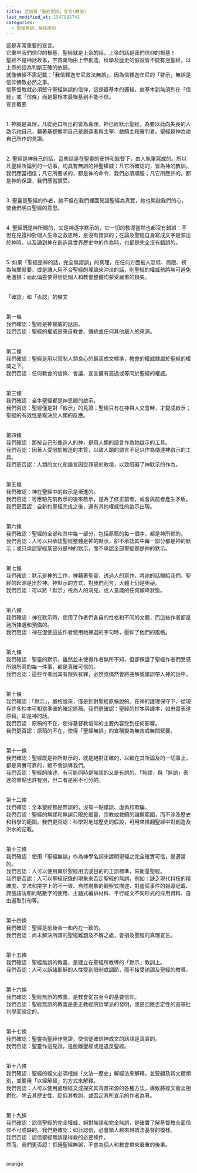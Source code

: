 ```yaml
---
title: 芝加哥「聖經無誤」宣言(轉貼)
last_modified_at: 1547992741
categories:
  - 聖經無誤、解經原則
---
```


這是非常重要的宣言。<br>它重申我們信仰的根基，聖經就是上帝的話，上帝的話是我們信仰的根基！<br>聖經不是神話故事，宇宙萬物由上帝創造，科學及歴史的假設皆不能有逆聖經，以上帝的話為判斷正確的依歸。<br>就像佛經不需記載：「我信釋迦牟尼救法無誤」，因為信釋迦牟尼的「啓示」無誤是信仰佛教必然之事。<br>信基督教就必須堅守聖經無誤的信仰，這是最基本的邏輯，故基本到無須列在「信經」或「信條」而是最根本最根基到不能不信。<br><!--more-->宣言概要<br><br><br>1. 神就是真理，凡從祂口所出的皆為真理。神已經默示聖經，為要以此向失喪的人啟示祂自己，藉著基督顯明自己是創造者與主宰、救贖主和審判者。聖經是神為祂自己所作的見證。<br><br><br>2. 聖經是神自己的話，這些話是在聖靈的安排和監督下，由人執筆寫成的。所以凡聖經所論到的一切事，均具有無誤的神聖權威：凡它所確認的，皆為神的教訓，我們應當相信；凡它所要求的，都是神的命令，我們必須順服；凡它所應許的，都是神的保證，我們應當領受。<br><br><br>3. 聖靈是聖經的作者，祂不但在我們裡面見證聖經為真實，祂也開啟我們的心，使我們明白聖經的意思。<br><br><br>4. 聖經既是神所賜的，又是神逐字默示的，它一切的教導當然也都沒有錯誤：不但在見證神對個人生命之救恩時，是沒有錯誤的；在論及聖經自身寫成文字是源出於神時，以及論到神在創造與世界歷史中的作為時，也都是完全沒有錯誤的。<br> <br><br>5. 如果「聖經是神的話，完全無謬誤」的真理，在任何方面被人貶低、局限、視為無關緊要、或是讓人用不合聖經的理論來沖淡的話，則聖經的權威勢將無可避免地遭損；而此偏差使得信徒個人和教會整體均蒙受嚴重的損失。<br><br><br>「確認」和「否認」的條文<br> <br><br>第一條<br> 我們確認：聖經是神權威的話語。<br> 我們否認：聖經的權威是來自教會、傳統或任何其他屬人的來源。<br><br><br>第二條<br>我們確認：聖經是用以管制人類良心的最高成文標準，教會的權威隸屬於聖經的權威之下。<br>我們否認：任何教會的信條、會議、宣言擁有高過或等同於聖經的權威。<br><br><br>第三條<br>我們確認：全本聖經都是神恩賜的啟示。<br>我們否認：聖經僅是對「啟示」的見證；聖經只有在神與人交會時，才變成啟示；聖經的有效性是取決於人類的反應。<br><br><br>第四條<br>我們確認：那按自己形像造人的神，是用人類的語言作為祂啟示的工具。<br>我們否認：因著人受限於被造的本質，以致人類的語言不足以作為傳達神啟示的工具。<br>我們更否認：人類的文化和語言因受罪惡的敗壞，以致阻礙了神默示的作為。<br><br><br>第五條<br>我們確認：神在聖經中的啟示是漸進的。<br>我們否認：可應驗先前啟示的後來啟示，是為了修正前者，或會與前者產生矛盾。<br>我們更否認：自新約聖經完成之後，還有其他權威性的啟示出現。<br><br><br>第六條<br>我們確認：聖經的全部和其中每一部分，包括原稿的每一個字，都是神所默的。<br>我們否認：人可以只承認聖經整體是神的默示，卻不承認其中每一部分都是神的默示；或只承認聖經某部分是神的默示，而不承認全部聖經都是神的默示。<br><br><br>第七條<br>我們確認：默示是神的工作，神藉著聖靈，透過人的寫作，將祂的話賜給我們。聖經的起源是出於神。神默示的方式，對我們而言，大體上仍是奧祕。<br>我們否認：可以將「默示」視為人的洞見，或人意識的任何顛峰狀態。<br><br><br>第八條<br>我們確認：神在默示時，使用了作者們各自的性格和不同的文體，而這些作者都是祂所揀選和預備的。<br>我們否認：神在促使這些作者使用祂揀選的字句時，壓抑了他們的風格。<br><br><br>第九條<br>我們確認：聖靈的默示，雖然並未使得作者無所不知，但卻保證了聖經作者們受感所說所寫的每一件事，都是真確可信的。<br>我們否認：這些作者因其有限與有罪，必然或偶然會將曲解或錯誤帶入神的話中。<br><br><br>第十條<br>我們確認：「默示」，嚴格說來，僅是針對聖經原稿說的。在神的護理保守下，從現存許多抄本可相當準確的確定原稿。我們更確認：聖經的抄本與譯本，如忠實表達原稿，即是神的話。<br>我們否認：原稿的不在，使得基督教信仰的主要內容受到任何影響。<br>我們更否認：原稿的不在，使得「聖經無誤」的宣稱變為無效或無關緊要。<br><br><br>第十一條<br> 我們確認：聖經既是神所默示的，就是絕對正確的，以致在其所論及的一切事上，都是真實可靠的，絕不會誤導我們。<br>我們否認：聖經的陳述，有可能同時是無謬的又是有誤的。「無謬」與「無誤」表達的重點也許有別，但二者是密不可分的。<br><br><br>第十二條<br>我們確認：全本聖經都是無誤的，沒有一點錯誤、虛偽和欺騙。<br>我們否認：聖經的無謬和無誤只限於屬靈、宗教或救贖的論題範圍，而不涉及歷史和科學的範圍。我們更否認：科學對地球歷史的假設，可用來推翻聖經中對創造及洪水的記載。<br><br><br>第十三條<br>我們確認：使用「聖經無誤」作為神學名詞來說明聖經之完全確實可信，是適當的。<br>我們否認：人可以使用異於聖經用法或目的的正誤標準，來衡量聖經。<br>我們更否認：人可以聖經記錄的現象來否定聖經的無誤，例如：缺乏現代科技的精確度、文法和拼字上的不一致、自然現象的觀察式描述、對虛謊事件的報導記載、誇張語法和約略數字的使用、主題式編排材料、平行經文不同形式的採用資料、自由選取引句等。<br> <br><br>第十四條<br>我們確認：聖經是前後合一和內在一致的。<br>我們否認：尚未解決所謂的聖經難題及不解之處，會損及聖經的真理宣告。<br><br><br>第十五條<br>我們確認：聖經無誤的教義，是建立在聖經所教導的「默示」教訓上。<br>我們否認：人可以訴諸耶穌的人性受到限制或調節，而不接受祂論及聖經的教導。<br><br><br>第十六條<br>我們確認：聖經無誤的教義，是教會從古至今的基要信仰。<br>我們否認：聖經無誤的教義是更正教經院哲學派的發明，或是回應否定性的高等批判學而設定的。<br><br><br>第十七條<br>我們確認：聖靈為聖經作見證，使信徒確信神成文的話語是真實的。<br>我們否認：聖靈作這見證，是脫離聖經或是違反聖經。<br><br><br>第十八條<br> 我們確認：聖經的經文必須根據「文法—歷史」解經法來解釋，並要顧及其文體類別，並要用「以經解經」的方式來解釋。<br>我們否認：人可以使用處理經文或探究其背景來源的各種方法，導致將經文衝淡相對化、除去其歷史性、貶低其教訓、或否定其所宣示的作者為真。<br><br><br>第十九條<br>我們確認：認信聖經的完全權威、絕對無謬和完全無誤，是確實了解基督教全面信仰不可或缺的。我們更確認：如此認信，必會領人越來越效法基督的模樣。<br>我們否認：認信聖經無誤是得救的必要條件。<br>然而，我們更否認：拒絕聖經無誤，不會為個人和教會帶來嚴重的後果。<br><br><br>orange
